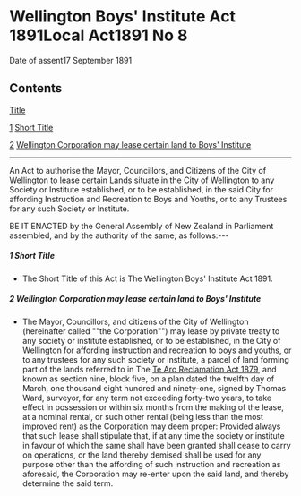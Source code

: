 # Wellington Boys' Institute Act 1891Local Act1891 No 8

Date of assent17 September 1891

## Contents

[Title][0]

[1][1] [Short Title][1]

[2][2] [Wellington Corporation may lease certain land to Boys' Institute][2]

---

An Act to authorise the Mayor, Councillors, and Citizens of the City of Wellington to lease certain Lands situate in the City of Wellington to any Society or Institute established, or to be established, in the said City for affording Instruction and Recreation to Boys and Youths, or to any Trustees for any such Society or Institute.

BE IT ENACTED by the General Assembly of New Zealand in Parliament assembled, and by the authority of the same, as follows:---

##### 1 Short Title
    
*   The Short Title of this Act is The Wellington Boys' Institute Act 1891\.

##### 2 Wellington Corporation may lease certain land to Boys' Institute
    
*   The Mayor, Councillors, and citizens of the City of Wellington (hereinafter called ""the Corporation"") may lease by private treaty to any society or institute established, or to be established, in the City of Wellington for affording instruction and recreation to boys and youths, or to any trustees for any such society or institute, a parcel of land forming part of the lands referred to in The [Te Aro Reclamation Act 1879][3], and known as section nine, block five, on a plan dated the twelfth day of March, one thousand eight hundred and ninety-one, signed by Thomas Ward, surveyor, for any term not exceeding forty-two years, to take effect in possession or within six months from the making of the lease, at a nominal rental, or such other rental (being less than the most improved rent) as the Corporation may deem proper: Provided always that such lease shall stipulate that, if at any time the society or institute in favour of which the same shall have been granted shall cease to carry on operations, or the land thereby demised shall be used for any purpose other than the affording of such instruction and recreation as aforesaid, the Corporation may re-enter upon the said land, and thereby determine the said term.



[0]: http://www.legislation.govt.nz/act/local/1891/0008/latest/whole.html#DLM22461
[1]: http://www.legislation.govt.nz/act/local/1891/0008/latest/whole.html#DLM22463
[2]: http://www.legislation.govt.nz/act/local/1891/0008/latest/whole.html#DLM22464
[3]: http://www.legislation.govt.nz/act/local/1891/0008/latest/link.aspx?id=DLM90338